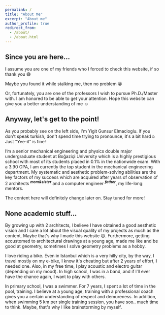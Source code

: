```yaml
---
permalink: /
title: "About Me"
excerpt: "About me"
author_profile: true
redirect_from:
  - /about/
  - /about.html
---
```


Since you are here...
------
I assume you are one of my friends who I forced to check this website, if so thank you :smile:

Maybe you found it while stalking me, then no problem :stuck_out_tongue_winking_eye:

Or, fortunately, you are one of the professors I wish to pursue Ph.D./Master with. I am honored to be able to get your attention. Hope this website can give you a better understanding of me :relaxed:

Anyway, let's get to the point!
------
As you probably see on the left side, I'm Yigit Gunsur Elmacioglu. If you don't speak turkish, don't spend time trying to pronounce, it's a bit hard:relaxed: Just "Yee-it" is fine!

I’m a senior mechanical engineering and physics double major undergraduate student at Boğaziçi University which is a highly prestigious school with most of its students placed in 0.1% in the nationwide exam. With a 3.90 GPA, I am currently the top student in the mechanical engineering department. My systematic and aesthetic problem-solving abilities are the key factors of my success which are acquired after years of observation of 2 architects <sup>***mom&sister***</sup> and a computer engineer <sup>***father***</sup>, my life-long mentors. 

The content here will definitely change later on. Stay tuned for more!

None academic stuff...
------
By growing up with 2 architects, I believe I have obtained a good aesthetic vision and I care a lot about the visual quality of my projects as much as the content. Maybe that's why I made this website :smile:. Furthermore, getting accustomed to architectural drawings at a young age, made me like and be good at geometry, sometimes I solve geometry problems as a hobby.

I love riding a bike. Even in Istanbul which is a very hilly city, by the way, I travel mostly on my e-bike, I know it's cheating but after 2 years of effort, I needed one. Also, in my free time, I play acoustic and electro guitar (depending on my mood). In high school, I was in a band, and if I'll ever have the chance again, I want to play with others.

In primary school, I was a swimmer. For 7 years, I spent a lot of time in the pool, training. I believe at a young age, training with a professional coach gives you a certain understanding of respect and demureness. In addition, when swimming 5 km per single training session, you have soo.. much time to think. Maybe, that's why I like brainstorming by myself.